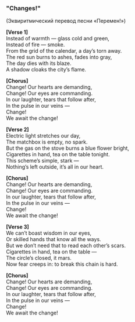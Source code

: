 ### **"Changes!"**

(Эквиритмический перевод песни «Перемен!»)

**[Verse 1]**  
Instead of warmth — glass cold and green,  
Instead of fire — smoke.  
From the grid of the calendar, a day’s torn away.  
The red sun burns to ashes, fades into gray,  
The day dies with its blaze.  
A shadow cloaks the city’s flame.

**[Chorus]**  
Change! Our hearts are demanding,  
Change! Our eyes are commanding.  
In our laughter, tears that follow after,  
In the pulse in our veins —  
Change!  
We await the change!

**[Verse 2]**  
Electric light stretches our day,  
The matchbox is empty, no spark.  
But the gas on the stove burns a blue flower bright,  
Cigarettes in hand, tea on the table tonight.  
This scheme’s simple, stark —  
Nothing’s left outside, it’s all in our heart.

**[Chorus]**  
Change! Our hearts are demanding,  
Change! Our eyes are commanding.  
In our laughter, tears that follow after,  
In the pulse in our veins —  
Change!  
We await the change!

**[Verse 3]**  
We can’t boast wisdom in our eyes,  
Or skilled hands that know all the ways.  
But we don’t need that to read each other’s scars.  
Cigarettes in hand, tea on the table —  
The circle’s closed, it mars.  
Now fear creeps in: to break this chain is hard.

**[Chorus]**  
Change! Our hearts are demanding,  
Change! Our eyes are commanding.  
In our laughter, tears that follow after,  
In the pulse in our veins —  
Change!  
We await the change!